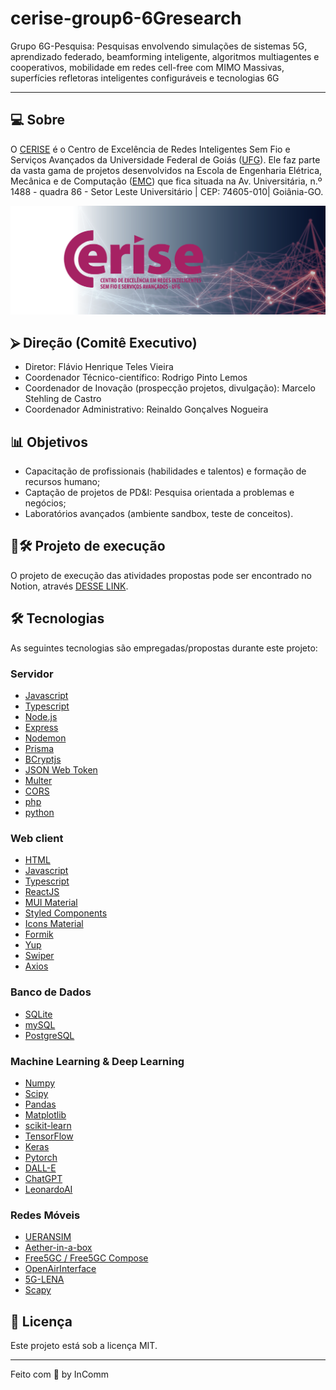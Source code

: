 # cerise-group6-6Gresearch

Grupo 6G-Pesquisa: Pesquisas envolvendo simulações de sistemas 5G, aprendizado federado, beamforming inteligente, algoritmos multiagentes e cooperativos, mobilidade em redes cell-free com MIMO Massivas, superfícies refletoras inteligentes configuráveis e tecnologias 6G

___

## 💻 Sobre

O [CERISE](https://cerise.ufg.br/) é o Centro de Excelência de Redes Inteligentes Sem Fio e Serviços Avançados da Universidade Federal de Goiás ([UFG](https://ufg.br/)). Ele faz parte da vasta gama de projetos desenvolvidos na Escola de Engenharia Elétrica, Mecânica e de Computação ([EMC](https://emc.ufg.br/)) que fica situada na Av. Universitária, n.º 1488 - quadra 86 - Setor Leste Universitário | CEP: 74605-010| Goiânia-GO.

![Banner CERISE](assets/images/banner-principal.png)

## ⮚ Direção (Comitê Executivo)

- Diretor: Flávio Henrique Teles Vieira
- Coordenador Técnico-científico: Rodrigo Pinto Lemos
- Coordenador de Inovação (prospecção projetos, divulgação): Marcelo Stehling de Castro
- Coordenador Administrativo: Reinaldo Gonçalves Nogueira

## 📊 Objetivos

- Capacitação de profissionais (habilidades e talentos) e formação de recursos humano;
- Captação de projetos de PD&I: Pesquisa orientada a problemas e negócios;
- Laboratórios avançados (ambiente sandbox, teste de conceitos).

## 📂🛠️ Projeto de execução

O projeto de execução das atividades propostas pode ser encontrado no Notion, através [DESSE LINK](https://tremendous-mum-29f.notion.site/38b6fb43468a4aa4a042ac6b5c54fa5d?v=1f969ed94b7244db98ba7e2d0d51f704).

## 🛠 Tecnologias

As seguintes tecnologias são empregadas/propostas durante este projeto:

### Servidor

- [Javascript](https://developer.mozilla.org/pt-BR/docs/Web/JavaScript)
- [Typescript](https://www.typescriptlang.org/pt/)
- [Node.js](https://nodejs.org/en/)
- [Express](https://expressjs.com)
- [Nodemon](https://nodemon.io/)
- [Prisma](https://www.prisma.io/)
- [BCryptjs](https://www.npmjs.com/package/bcryptjs)
- [JSON Web Token](https://www.npmjs.com/package/jsonwebtoken)
- [Multer](https://www.npmjs.com/package/multer)
- [CORS](https://www.npmjs.com/package/cors)
- [php](https://www.php.net/)
- [python](https://python.org)

### Web client

- [HTML](https://www.w3schools.com/html/)
- [Javascript](https://developer.mozilla.org/pt-BR/docs/Web/JavaScript)
- [Typescript](https://www.typescriptlang.org/pt/)
- [ReactJS](https://pt-br.react.dev/)
- [MUI Material](https://mui.com/)
- [Styled Components](https://styled-components.com/)
- [Icons Material](https://mui.com/material-ui/material-icons/)
- [Formik](https://formik.org/)
- [Yup](https://www.npmjs.com/package/yup?activeTab=readme)
- [Swiper](https://swiperjs.com/)
- [Axios](https://www.npmjs.com/package/axios)

### Banco de Dados

- [SQLite](https://www.sqlite.org/index.html)
- [mySQL](https://www.mysql.com/)
- [PostgreSQL](https://www.postgresql.org/)

### Machine Learning & Deep Learning

- [Numpy](https://numpy.org)
- [Scipy](https://scipy.org)
- [Pandas](https://pandas.pydata.org)
- [Matplotlib](https://matplotlib.org)
- [scikit-learn](https://scikit-learn.org)
- [TensorFlow](https://tensorflow.org)
- [Keras](https://keras.io)
- [Pytorch](https://pytorch.org)
- [DALL-E](https://openai.com/dall-e-2)
- [ChatGPT](https://chat.openai.com/)
- [LeonardoAI](https://leonardo.ai/)

### Redes Móveis

- [UERANSIM](https://github.com/aligungr/UERANSIM)
- [Aether-in-a-box](https://docs.aetherproject.org/master/intro.html)
- [Free5GC / Free5GC Compose](https://github.com/free5gc/free5gc-compose)
- [OpenAirInterface](https://gitlab.eurecom.fr/oai/openairinterface5g)
- [5G-LENA](https://5g-lena.cttc.es/)
- [Scapy](https://scapy.net/)

## 📝 Licença

Este projeto está sob a licença MIT.

___

Feito com 💜 by InComm
